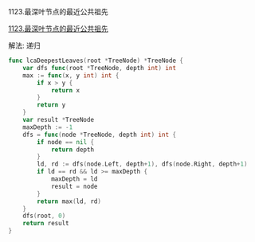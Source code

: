 1123.最深叶节点的最近公共祖先

[1123.最深叶节点的最近公共祖先](https://leetcode.cn/problems/lowest-common-ancestor-of-deepest-leaves/)



解法: 递归



```go
func lcaDeepestLeaves(root *TreeNode) *TreeNode {
	var dfs func(root *TreeNode, depth int) int
	max := func(x, y int) int {
		if x > y {
			return x
		}
		return y
	}
	var result *TreeNode
	maxDepth := -1
	dfs = func(node *TreeNode, depth int) int {
		if node == nil {
			return depth
		}
		ld, rd := dfs(node.Left, depth+1), dfs(node.Right, depth+1)
		if ld == rd && ld >= maxDepth {
			maxDepth = ld
			result = node
		}
		return max(ld, rd)
	}
	dfs(root, 0)
	return result
}
```
